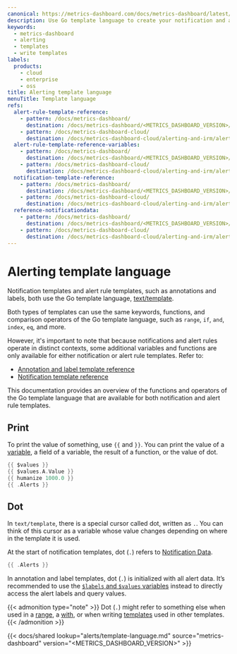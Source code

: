 ```yaml
---
canonical: https://metrics-dashboard.com/docs/metrics-dashboard/latest/alerting/configure-notifications/template-notifications/language/
description: Use Go template language to create your notification and alert rule templates
keywords:
  - metrics-dashboard
  - alerting
  - templates
  - write templates
labels:
  products:
    - cloud
    - enterprise
    - oss
title: Alerting template language
menuTitle: Template language
refs:
  alert-rule-template-reference:
    - pattern: /docs/metrics-dashboard/
      destination: /docs/metrics-dashboard/<METRICS_DASHBOARD_VERSION>/alerting/alerting-rules/templates/reference/
    - pattern: /docs/metrics-dashboard-cloud/
      destination: /docs/metrics-dashboard-cloud/alerting-and-irm/alerting/alerting-rules/templates/reference/
  alert-rule-template-reference-variables:
    - pattern: /docs/metrics-dashboard/
      destination: /docs/metrics-dashboard/<METRICS_DASHBOARD_VERSION>/alerting/alerting-rules/templates/reference/#variables
    - pattern: /docs/metrics-dashboard-cloud/
      destination: /docs/metrics-dashboard-cloud/alerting-and-irm/alerting/alerting-rules/templates/reference/#variables
  notification-template-reference:
    - pattern: /docs/metrics-dashboard/
      destination: /docs/metrics-dashboard/<METRICS_DASHBOARD_VERSION>/alerting/configure-notifications/template-notifications/reference/
    - pattern: /docs/metrics-dashboard-cloud/
      destination: /docs/metrics-dashboard-cloud/alerting-and-irm/alerting/configure-notifications/template-notifications/reference/
  reference-notificationdata:
    - pattern: /docs/metrics-dashboard/
      destination: /docs/metrics-dashboard/<METRICS_DASHBOARD_VERSION>/alerting/configure-notifications/template-notifications/reference/#notification-data
    - pattern: /docs/metrics-dashboard-cloud/
      destination: /docs/metrics-dashboard-cloud/alerting-and-irm/alerting/configure-notifications/template-notifications/reference/#notification-data
---
```


# Alerting template language

Notification templates and alert rule templates, such as annotations and labels, both use the Go template language, [text/template](https://pkg.go.dev/text/template).

Both types of templates can use the same keywords, functions, and comparison operators of the Go template language, such as `range`, `if`, `and`, `index`, `eq`, and more.

However, it's important to note that because notifications and alert rules operate in distinct contexts, some additional variables and functions are only available for either notification or alert rule templates. Refer to:

- [Annotation and label template reference](ref:alert-rule-template-reference)
- [Notification template reference](ref:notification-template-reference)

This documentation provides an overview of the functions and operators of the Go template language that are available for both notification and alert rule templates.

## Print

To print the value of something, use `{{` and `}}`. You can print the value of a [variable](#variables), a field of a variable, the result of a function, or the value of dot.

```go
{{ $values }}
{{ $values.A.Value }}
{{ humanize 1000.0 }}
{{ .Alerts }}
```

## Dot

In `text/template`, there is a special cursor called dot, written as `.`. You can think of this cursor as a variable whose value changes depending on where in the template it is used.

At the start of notification templates, dot (`.`) refers to [Notification Data](ref:reference-notificationdata).

```go
{{ .Alerts }}
```

In annotation and label templates, dot (`.`) is initialized with all alert data. It’s recommended to use the [`$labels` and `$values` variables](ref:alert-rule-template-reference-variables) instead to directly access the alert labels and query values.

{{< admonition type="note" >}}
Dot (`.`) might refer to something else when used in a [range](#range), a [with](#with), or when writing [templates](#templates) used in other templates.
{{< /admonition >}}

[//]: <> (The above section is not included in the shared file because `refs` links are not supported in shared files.)

{{< docs/shared lookup="alerts/template-language.md" source="metrics-dashboard" version="<METRICS_DASHBOARD_VERSION>" >}}

